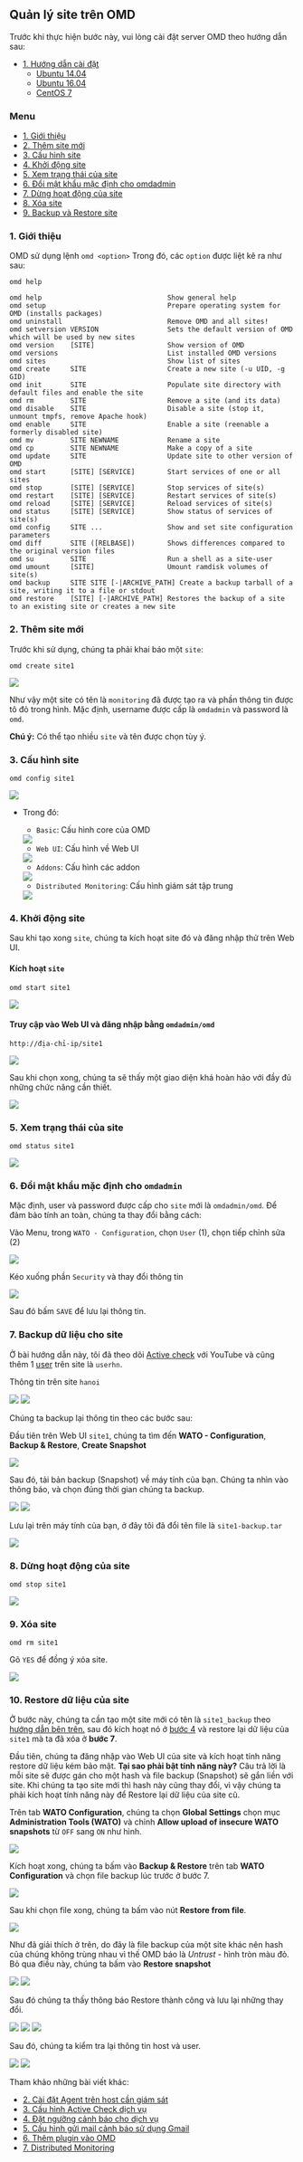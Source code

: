 ## Quản lý site trên OMD

Trước khi thực hiện bước này, vui lòng cài đặt server OMD theo hướng dẫn sau: 

- [1. Hướng dẫn cài đặt](../README.md#1)
	- [Ubuntu 14.04](1.3.Setup-OMD-U14.04.md)
	- [Ubuntu 16.04](1.2.Setup-OMD-U16.04.md)
	- [CentOS 7](1.1.Setup-OMD-CentOS7.md)

### Menu

- [1. Giới thiệu](#1)
- [2. Thêm site mới](#2)
- [3. Cấu hình site](#3)
- [4. Khởi động site](#4)
- [5. Xem trạng thái của site](#5)
- [6. Đổi mật khẩu mặc định cho omdadmin](#6)
- [7. Dừng hoạt động của site](#7)
- [8. Xóa site](#8)
- [9. Backup và Restore site](#9)

<a name="1" ></a>
### 1. Giới thiệu

OMD sử dụng lệnh `omd <option>`
Trong đó, các `option` được liệt kê ra như sau:

```
omd help
```

```
omd help                               Show general help
omd setup                              Prepare operating system for OMD (installs packages)
omd uninstall                          Remove OMD and all sites!
omd setversion VERSION                 Sets the default version of OMD which will be used by new sites
omd version    [SITE]                  Show version of OMD
omd versions                           List installed OMD versions
omd sites                              Show list of sites
omd create     SITE                    Create a new site (-u UID, -g GID)
omd init       SITE                    Populate site directory with default files and enable the site
omd rm         SITE                    Remove a site (and its data)
omd disable    SITE                    Disable a site (stop it, unmount tmpfs, remove Apache hook)
omd enable     SITE                    Enable a site (reenable a formerly disabled site)
omd mv         SITE NEWNAME            Rename a site
omd cp         SITE NEWNAME            Make a copy of a site
omd update     SITE                    Update site to other version of OMD
omd start      [SITE] [SERVICE]        Start services of one or all sites
omd stop       [SITE] [SERVICE]        Stop services of site(s)
omd restart    [SITE] [SERVICE]        Restart services of site(s)
omd reload     [SITE] [SERVICE]        Reload services of site(s)
omd status     [SITE] [SERVICE]        Show status of services of site(s)
omd config     SITE ...                Show and set site configuration parameters
omd diff       SITE ([RELBASE])        Shows differences compared to the original version files
omd su         SITE                    Run a shell as a site-user
omd umount     [SITE]                  Umount ramdisk volumes of site(s)
omd backup     SITE SITE [-|ARCHIVE_PATH] Create a backup tarball of a site, writing it to a file or stdout
omd restore    [SITE] [-|ARCHIVE_PATH] Restores the backup of a site to an existing site or creates a new site
```
<a name="2" ></a>
### 2. Thêm site mới

Trước khi sử dụng, chúng ta phải khai báo một `site`:

```
omd create site1
```

<img src="../images/c7-4-create-site.png" />

Như vậy một site có tên là `monitoring` đã được tạo ra và phần thông tin được tô đỏ trong hình. Mặc định, username được cấp là `omdadmin` và password là `omd`.

**Chú ý:** Có thể tạo nhiều `site` và tên được chọn tùy ý.

<a name="3" ></a>
### 3. Cấu hình site

```
omd config site1
```

<img src="../images/22-site-config-1.png" />

- Trong đó:
	- `Basic`: Cấu hình core của OMD
	
	<img src="../images/22-site-config-basic.png" />
	
	- `Web UI`: Cấu hình về Web UI
	
	<img src="../images/22-site-config-gui.png" />
	
	- `Addons`: Cấu hình các addon
	
	<img src="../images/22-site-config-addons.png" />
	
	- `Distributed Monitoring`: Cấu hình giám sát tập trung
	
	<img src="../images/22-site-config-dm.png" />

<a name="4" ></a>
### 4. Khởi động site

Sau khi tạo xong `site`, chúng ta kích hoạt site đó và đăng nhập thử trên Web UI.

#### Kích hoạt `site`
    
```
omd start site1
```

<img src="../images/c7-4-active-site.png" />

#### Truy cập vào Web UI và đăng nhập bằng `omdadmin/omd`
   
```
http://địa-chỉ-ip/site1
```

<img src="../images/login-1.png" />

Sau khi chọn xong, chúng ta sẽ thấy một giao diện khá hoàn hảo với đầy đủ những chức năng cần thiết.

<img src="../images/login-2.png" />

<a name="5" ></a>
### 5. Xem trạng thái của site

```
omd status site1
```

<img src="../images/22-site-status.png" />


<a name="6" ></a>
### 6. Đổi mật khẩu mặc định cho `omdadmin`

Mặc định, user và password được cấp cho `site` mới là `omdadmin/omd`. Để đảm bảo tính an toàn, chúng ta thay đổi bằng cách:

Vào Menu, trong `WATO - Configuration`, chọn `User` (1), chọn tiếp chỉnh sửa (2)

<img src="../images/8.pass1.png" />

Kéo xuống phần `Security` và thay đổi thông tin

<img src="../images/8.pass2.png" />

Sau đó bấm `SAVE` để lưu lại thông tin.

<a name="7" ></a>
### 7. Backup dữ liệu cho site

Ở bài hướng dẫn này, tôi đã theo dõi [Active check](3.Active-check.md) với YouTube và cũng thêm 1 [user](5.Send-Noitify.md#22) trên site là `userhn`.

Thông tin trên site `hanoi`

<img src="../images/host-hn.png" />

<img src="../images/user-hn.png" />

Chúng ta backup lại thông tin theo các bước sau:

Đầu tiên trên Web UI `site1`, chúng ta tìm đến **WATO - Configuration**, **Backup & Restore**, **Create Snapshot**

<img src="../images/dm-bk-1.png" />

Sau đó, tải bản backup (Snapshot) về máy tính của bạn. Chúng ta nhìn vào thông báo, và chọn đúng thời gian chúng ta backup.

<img src="../images/dm-bk-2.png" />

<img src="../images/dm-bk-3.png" />

Lưu lại trên máy tính của bạn, ở đây tôi đã đổi tên file là `site1-backup.tar`

<img src="../images/dm-bk-4.png" />

<a name="8" ></a>
### 8. Dừng hoạt động của site

```
omd stop site1
```

<img src="../images/22-site-stop.png" />

<a name="9" ></a>
### 9. Xóa site

```
omd rm site1
```

Gõ `YES` để đồng ý xóa site.

<img src="../images/22-site-remove.png" />

<a name="10" ></a>
### 10. Restore dữ liệu của site

Ở bước này, chúng ta cần tạo một site mới có tên là `site1_backup` theo [hướng dẫn bên trên.](#2) sau đó kích hoạt nó ở [bước 4](#4) và restore lại dữ liệu của `site1` mà ta đã xóa ở **bước 7**.

Đầu tiên, chúng ta đăng nhập vào Web UI của site và kích hoạt tính năng restore dữ liệu kém bảo mật. **Tại sao phải bật tính năng này?** Câu trả lời là mỗi site sẽ được gán cho một hash và file backup (Snapshot) sẽ gắn liền với site. Khi chúng ta tạo site mới thì hash này cũng thay đổi, vì vậy chúng ta phải kích hoạt tính năng này để Restore lại dữ liệu của site cũ.

Trên tab **WATO Configuration**, chúng ta chọn **Global Settings** chọn mục **Administration Tools (WATO)** và chỉnh **Allow upload of insecure WATO snapshots** từ `OFF` sang `ON` như hình.

<img src="../images/23-rt-1.png" />

Kích hoạt xong, chúng ta bấm vào **Backup & Restore** trên tab **WATO Configuration** và chọn file backup lúc trước ở bước 7. 

<img src="../images/23-rt-2.png" />

Sau khi chọn file xong, chúng ta bấm vào nút **Restore from file**.

<img src="../images/23-rt-3.png" />

Như đã giải thích ở trên, do đây là file backup của một site khác nên hash của chúng không trùng nhau vì thế OMD báo là *Untrust* - hình tròn màu đỏ. Bỏ qua điều này, chúng ta bấm vào **Restore snapshot**

<img src="../images/23-rt-4.png" />

<img src="../images/23-rt-5.png" />

Sau đó chúng ta thấy thông báo Restore thành công và lưu lại những thay đổi.

<img src="../images/23-rt-6.png" />

<img src="../images/23-rt-7.png" />

<img src="../images/23-rt-8.png" />

Sau đó, chúng ta kiểm tra lại thông tin host và user.

<img src="../images/23-rt-9.png" />

<img src="../images/23-rt-10.png" />

Tham khảo những bài viết khác:

- [2. Cài đặt Agent trên host cần giám sát](2.Install-agent.md)
- [3. Cấu hình Active Check dịch vụ](3.Active-check.md)
- [4. Đặt ngưỡng cảnh báo cho dịch vụ](4.Set-threshold.md)
- [5. Cấu hình gửi mail cảnh báo sử dụng Gmail](5.Send-Noitify.md)
- [6. Thêm plugin vào OMD](6.Add-plugins.md)
- [7. Distributed Monitoring](7.Distributed.md)